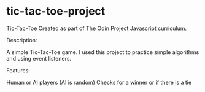 # tic-tac-toe-project

Tic-Tac-Toe
Created as part of The Odin Project Javascript curriculum.


Description:

A simple Tic-Tac-Toe game. I used this project to practice simple algorithms and using event listeners.


Features:

Human or AI players (AI is random)
Checks for a winner or if there is a tie
